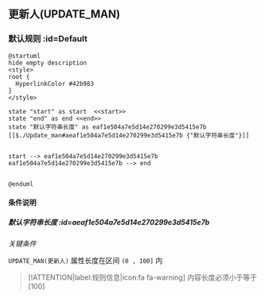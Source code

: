 ## 更新人(UPDATE_MAN) <!-- {docsify-ignore-all} -->

   

### 默认规则 :id=Default

```plantuml
@startuml
hide empty description
<style>
root {
  HyperlinkColor #42b983
}
</style>

state "start" as start  <<start>>
state "end" as end <<end>>
state "默认字符串长度" as eaf1e504a7e5d14e270299e3d5415e7b [[$./Update_man#aeaf1e504a7e5d14e270299e3d5415e7b {"默认字符串长度"}]]


start --> eaf1e504a7e5d14e270299e3d5415e7b 
eaf1e504a7e5d14e270299e3d5415e7b --> end 


@enduml
```

#### 条件说明

##### 默认字符串长度 :id=aeaf1e504a7e5d14e270299e3d5415e7b


*关键条件*


`UPDATE_MAN(更新人)` 属性长度在区间 `(0 , 100]` 内

> [!ATTENTION|label:规则信息|icon:fa fa-warning]
> 内容长度必须小于等于[100]







